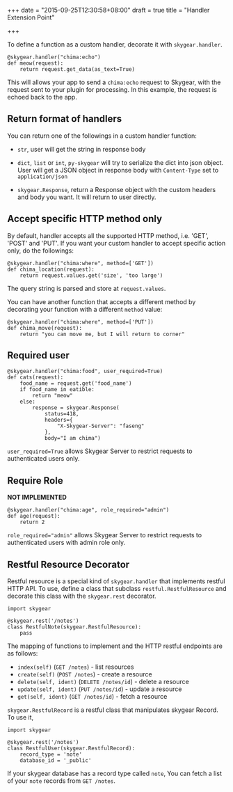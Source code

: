 +++
date = "2015-09-25T12:30:58+08:00"
draft = true
title = "Handler Extension Point"

+++

To define a function as a custom handler, decorate it with `skygear.handler`.

```
@skygear.handler("chima:echo")
def meow(request):
    return request.get_data(as_text=True)
```

This will allows your app to send a `chima:echo` request to Skygear, with the
request sent to your plugin for processing. In this example, the request is
echoed back to the app.

## Return format of handlers

You can return one of the followings in a custom handler function:

* `str`, user will get the string in response body

* `dict`, `list` or `int`, `py-skygear` will try to serialize the dict into json
  object. User will get a JSON object in response body with `Content-Type` set to
  `application/json`

* `skygear.Response`, return a Response object with the custom headers and body
  you want. It will return to user directly.

## Accept specific HTTP method only

By default, handler accepts all the supported HTTP method, i.e. 'GET', 'POST'
and 'PUT'. If you want your custom handler to accept specific action only,
do the followings:

```
@skygear.handler("chima:where", method=['GET'])
def chima_location(request):
    return request.values.get('size', 'too large')
```

The query string is parsed and store at `request.values`.

You can have another function that accepts a different method by decorating
your function with a different `method` value:

```
@skygear.handler("chima:where", method=['PUT'])
def chima_move(request):
    return "you can move me, but I will return to corner"
```

## Required user

```
@skygear.handler("chima:food", user_required=True)
def cats(request):
    food_name = request.get('food_name')
    if food_name in eatible:
        return "meow"
    else:
        response = skygear.Response(
            status=418,
            headers={
                "X-Skygear-Server": "faseng"
            },
            body="I am chima")
```

`user_required=True` allows Skygear Server to restrict requests to authenticated users only.

## Require Role

**NOT IMPLEMENTED**

```
@skygear.handler("chima:age", role_required="admin")
def age(request):
    return 2
```

`role_required="admin"` allows Skygear Server to restrict requests to authenticated
users with admin role only.

## Restful Resource Decorator

Restful resource is a special kind of `skygear.handler` that implements
restful HTTP API. To use, define a class that subclass
`restful.RestfulResource` and decorate this class with the `skygear.rest`
decorator.

```
import skygear

@skygear.rest('/notes')
class RestfulNote(skygear.RestfulResource):
    pass
```

The mapping of functions to implement and the HTTP restful endpoints are
as follows:

* `index(self)` (`GET /notes`) - list resources
* `create(self)` (`POST /notes`) - create a resource
* `delete(self, ident)` (`DELETE /notes/id`) - delete a resource
* `update(self, ident)` (`PUT /notes/id`) - update a resource
* `get(self, ident)` (`GET /notes/id`) - fetch a resource

`skygear.RestfulRecord` is a restful class that manipulates
skygear Record. To use it,

```
import skygear

@skygear.rest('/notes')
class RestfulUser(skygear.RestfulRecord):
    record_type = 'note'
    database_id = '_public'
```

If your skygear database has a record type called `note`, You can fetch
a list of your `note` records from `GET /notes`.
